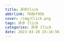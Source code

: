 ```yaml
---
title: 异步Click
abbrlink: 768bf95b
cover: /img/Click.png
tags: 异步 Click
categories: 异步 Click
date: 2023-03-28 15:16:56
---
```

